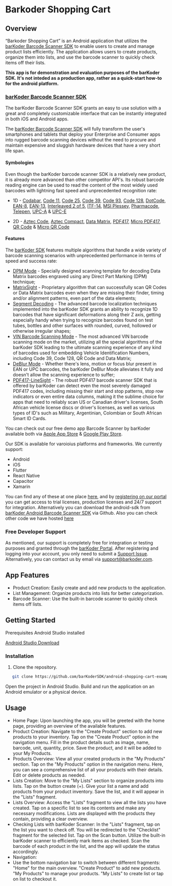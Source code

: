 # Barkoder Shopping Cart

## Overview

“Barkoder Shopping Cart” is an Android application that utilizes the [barKoder Barcode Scanner SDK](https://barkoder.com/barcode-scanner-sdk) to enable users to create and manage product lists efficiently. The application allows users to create products, organize them into lists, and use the barcode scanner to quickly check items off their lists. 

**This app is for demonstration and evaluation purposes of the barKoder SDK. It's not inteded as a production app, rather as a quick-start how-to for the android platform.**

### [barKoder Barcode Scanner SDK](https://barkoder.com/barcode-scanner-sdk)

The barKoder Barcode Scanner SDK grants an easy to use solution with a great and completely customizable interface that can be instantly integrated in both iOS and Android apps.

The [barKoder Barcode Scanner SDK](https://barkoder.com/barcode-scanner-sdk) will fully transform the user's smartphones and tablets that deploy your Enterprise and Consumer apps into rugged barcode scanning devices without the need to procure and maintain expensive and sluggish hardware devices that have a very short life span.


#### Symbologies

Even though the barKoder barcode scanner SDK is a relatively new product, it is already more advanced than other competitor API's. Its robust barcode reading engine can be used to read the content of the most widely used barcodes with lightning fast speed and unprecedented recognition rate:

* 1D - [Codabar](https://barkoder.com/barcode-types/codaba), [Code 11](https://barkoder.com/barcode-types/code-11), [Code 25](https://barkoder.com/barcode-types/code-25), [Code 39](https://barkoder.com/barcode-types/code-39), [Code 93](https://barkoder.com/barcode-types/code-93), [Code 128](https://barkoder.com/barcode-types/code-128), [DotCode](https://barkoder.com/barcode-types/dotcode), [EAN-8](https://barkoder.com/barcode-types/ean-upc-code), [EAN-13](https://barkoder.com/barcode-types/ean-upc-code), [Interleaved 2 of 5](https://barkoder.com/barcode-types/code-25), [ITF-14](https://barkoder.com/barcode-types/code-25), [MSI Plessey](https://barkoder.com/barcode-types/msi-plessey), [Pharmacode](https://barkoder.com/barcode-types/code-32), [Telepen](https://barkoder.com/barcode-types/telepen), [UPC-A](https://barkoder.com/barcode-types/ean-upc-code) & [UPC-E](https://barkoder.com/barcode-types/ean-upc-code)

* 2D - [Aztec Code](https://barkoder.com/barcode-types/aztec), [Aztec Compact](https://barkoder.com/barcode-types/aztec), [Data Matrix](https://barkoder.com/barcode-types/data-matrix), [PDF417](https://barkoder.com/barcode-types/pdf417), [Micro PDF417](https://barkoder.com/barcode-types/pdf417), [QR Code](https://barkoder.com/barcode-types/qr-code) & [Micro QR Code](https://barkoder.com/barcode-types/qr-code)

#### Features

The [barKoder SDK](https://barkoder.com/) features multiple algorithms that handle a wide variety of barcode scanning scenarios with unprecedented performance in terms of speed and success rate: 
* [DPM Mode](https://barkoder.com/dpm-barcode-scanner-sdk) - Specially designed scanning template for decoding Data Matrix barcodes engraved using any Direct Part Marking (DPM) technique;
* [MatrixSight](https://barkoder.com/matrixsight) - Proprietary algorithm that can successfully scan QR Codes or Data Matrix barcodes even when they are missing their finder, timing and/or alignment patterns, even part of the data elements;
* [Segment Decoding](https://barkoder.com/segment-decoding) - The advanced barcode localization techniques implemented into the barKoder SDK grants an ability to recognize 1D barcodes that have significant deformations along their Z axis, getting especially handy when trying to recognize barcodes found on test tubes, bottles and other surfaces with rounded, curved, hollowed or otherwise irregular shapes;
* [VIN Barcode Scanning Mode](https://barkoder.com/vin-scanning-mode) - The most advanced VIN barcode scanning mode on the market, utilizing all the special algorithms of the barKoder SDK leading to the ultimate scanning experience of any kind of barcodes used for embedding Vehicle Identification Numbers, including Code 39, Code 128, QR Code and Data Matrix;
* [DeBlur Mode](https://barkoder.com/deblur-mode) - Whether there's lens, motion or focus blur present in EAN or UPC barcodes, the barKoder DeBlur Mode alleviates it fully and doesn't allow the scanning experience to suffer;
* [PDF417-LineSight](https://barkoder.com/pdf417-linesight) - The robust PDF417 barcode scanner SDK that is offered by barKoder can detect even the most severely damaged PDF417 codes, including missing their start and stop patterns, stop row indicators or even entire data columns, making it the sublime choice for apps that need to reliably scan US or Canadian driver's licenses, South African vehicle license discs or driver's licenses, as well as various types of ID's such as Military, Argentinian, Colombian or South African Smart ID Cards.

You can check out our free demo app Barcode Scanner by barKoder available both via [Apple App Store](https://apps.apple.com/us/app/barkoder-scanner/id6443715409?uo=2) & [Google Play Store](https://play.google.com/store/apps/details?id=com.barkoder.demoscanner).

Our SDK is available for varoioius platforms and frameworks. We currently support:

- Android
- iOS
- Flutter
- React Native
- Capacitor
- Xamarin

You can find any of these at one place [here](https://barkoder.com/repository), and by [registering on our portal](https://barkoder.com/register) you can get access to trial licenses, production licenses and 24/7 support for integration.
Alternatively you can download the android-sdk from [barKoder Android Barcode Scanner SDK](https://github.com/barKoderSDK/android-sdk) via Github.
Also you can check other code we have hosted [here](https://barkoder.com/barKoderSDK)

### Free Developer Support

As mentioned, our support is completely free for integration or testing purposes and granted through the [barKoder Portal](https://barkoder.com/login). After registering and logging into your account, you only need to submit a [Support Issue](https://barkoder.com/issues). Alternatively, you can contact us by email via support@barkoder.com.

## App Features

* Product Creation: Easily create and add new products to the application.
* List Management: Organize products into lists for better categorization.
* Barcode Scanner: Use the built-in barcode scanner to quickly check items off lists.

## Getting Started

Prerequisites
Android Studio installed

[Android Studio Download](https://developer.android.com/studio?gclid=Cj0KCQiAtaOtBhCwARIsAN_x-3IkKiAwpKoA9dZYWAjvum_-6tuKIIkKDg5ryev0EMIZZ0cFKr4y_6QaAhYpEALw_wcB&gclsrc=aw.ds)

### Installation
1. Clone the repository.
```bash
   git clone https://github.com/barKoderSDK/android-shopping-cart-example.git
   ```

Open the project in Android Studio.
Build and run the application on an Android emulator or a physical device.

## Usage

* Home Page:
Upon launching the app, you will be greeted with the home page, providing an overview of the available features.
* Product Creation:
Navigate to the "Create Product" section to add new products to your inventory.
Tap on the "Create Product" option in the navigation menu.
Fill in the product details such as image, name, barcode, unit, quantity, price.
Save the product, and it will be added to your My Products.
* Products Overview:
View all your created products in the "My Products" section.
Tap on the "My Products" option in the navigation menu.
Here, you can see a comprehensive list of all your products with their details.
Edit or delete products as needed.
* Lists Creation:
Move to the "My Lists" section to organize products into lists.
Tap on the button create (+).
Give your list a name and add products from your product inventory.
Save the list, and it will appear in the "Lists" fragment.
* Lists Overview:
Access the "Lists" fragment to view all the lists you have created.
Tap on a specific list to see its contents and make any necessary modifications.
Lists are displayed with the products they contain, providing a clear overview.
* Checking Lists with barKoder Scanner:
In the "Lists" fragment, tap on the list you want to check off.
You will be redirected to the "Checklist" fragment for the selected list.
Tap on the Scan button.
Utilize the built-in barKoder scanner to efficiently mark items as checked.
Scan the barcode of each product in the list, and the app will update the status accordingly.
* Navigation:
* Use the bottom navigation bar to switch between different fragments:
"Home" for the main overview.
"Create Product" to add new products.
"My Products" to manage your products.
"My Lists" to create list or tap on list to checkout it.

